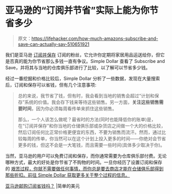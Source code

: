 # 亚马逊的“订阅并节省”实际上能为你节省多少

> 原文：<https://lifehacker.com/how-much-amazons-subscribe-and-save-can-actually-sav-510651921>

我们是亚马逊 [订阅并保存](http://www.amazon.com/gp/subscribe-and-save/details/?asc_campaign=InlineText&asc_refurl=https://lifehacker.com/how-much-amazons-subscribe-and-save-can-actually-sav-510651921&asc_source=&tag=kinjalifehackerlink-20) 订阅的粉丝，它允许你定期将家居用品运送给你，但它是否真的能为你节省那么多钱一直有争议。Simple Dollar 查看了 Subscribe and Save，并将其与当地的仓库俱乐部进行了比较，以了解可以节省多少钱。



经过一番挖掘和价格比较后，Simple Dollar 分析了一些数据，发现在大量搜索后，订阅和保存可以省钱，但有几个注意事项:

> 总的来说，我节省了钱，但有时，我会看到当地的销售会超过“计划和保存”系统的价值。我会存下钱来等待这些销售。另一方面，**关注这些销售需要时间**，因为你必须每周看传单来抓住这些销售。
> 
> 那么，一个人该怎么做呢？最省时的方法(同时也能降低你的账单)是，在“订阅并保存”和你当地的仓储俱乐部或杂货店之间做一个大的价格比较，然后订阅任何比正常价格更便宜的东西，不要为销售而流汗。然而，通过比较每周的传单，你当然可以在这个计划上投入更多的时间——你绝对会节省更多的钱，但这不会是一大笔钱，而且需要一些时间(具体多少取决于你)。

当然，亚马逊的用户可以免费订阅和保存，而你通常需要为仓库俱乐部付费。无论哪种方式，最大的好处是你节省了不购物的时间。一旦你经历了设置订阅和保存 的 [艰苦过程，你就不需要做任何事情，而你总是要去商店才能在仓储俱乐部得到那些折扣。前往 Simple Dollar 获取更多关于整个过程的信息。](https://lifehacker.com/i-hate-grocery-shopping-this-is-how-i-fixed-it-5935295)

[亚马逊邮购订阅省钱吗？](http://www.thesimpledollar.com/2013/05/24/do-amazon-mail-order-subscriptions-save-money/) |简单的美元